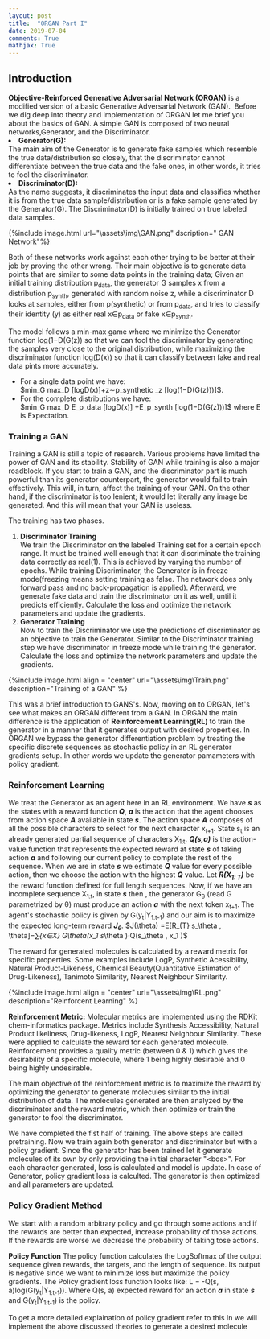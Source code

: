 ```yaml
---
layout: post
title:  "ORGAN Part I"
date: 2019-07-04
comments: True
mathjax: True
---
```

<h2>Introduction</h2>
<b>Objective-Reinforced Generative Adversarial Network (ORGAN)</b> is a modified version of a basic Generative Adversarial Network (GAN). 
Before we dig deep into theory and implementation of ORGAN let me brief you about the basics of GAN. 
A simple GAN is composed of two neural networks,Generator, and the Discriminator.

<li><b> Generator(G):</b></li> The main aim of the Generator is to generate fake samples which resemble the true data/distribution so closely, that the discriminator cannot differentiate between the true data and the fake ones, in other words, it tries to fool the discriminator. 

<li><b>Discriminator(D):</b></li> As the name suggests, it discriminates the input data and classifies whether it is from the true data sample/distribution or is a fake sample generated by the Generator(G). The Discriminator(D) is initially trained on true labeled data samples.

 {%include image.html url="\assets\img\GAN.png" dscription=" GAN Network"%}

Both of these networks work against each other trying to be better at their job by proving the other wrong. Their main objective is to 
generate data points that are similar to some data points in the training data;
Given an initial  training distribution p<sub>data</sub>, the generator G samples x from a distribution p<sub>synth</sub>, generated with random noise z, while a discriminator D looks at samples, either from p(synthetic) or from p<sub>data</sub>, and tries to classify their identity (y) as either real x∈p<sub>data</sub> or fake x∈p<sub>synth</sub>.

The model follows a min-max game where we minimize the Generator function log(1−D(G(z)) so that we can fool the discriminator by generating the samples very close to the original distribution, while maximizing the discriminator function log(D(x)) so that it can classify between fake and real data pints more accurately. 
<ul>
  <li>For a single data point we have: </li>
        $min_G  max_D  [logD(x)]+z∼p_synthetic _z [log(1−D(G(z)))]$.
  <li>For the complete distributions we have: </li>
       $min_G max_D E_p_data [logD(x)] +E_p_synth [log(1−D(G(z)))]$ where E is Expectation.
</ul>
<h3>Training a GAN</h3>
Training a GAN is still a topic of research. Various problems have limited the power of GAN and its stability. Stability of GAN while training is also a major roadblock. If you start to train a GAN, and the discriminator part is much powerful than its generator counterpart, the generator would fail to train effectively. This will, in turn, affect the training of your GAN. On the other hand, if the discriminator is too lenient; it would let literally any image be generated. And this will mean that your GAN is useless. 

The training has two phases.
<ol>
  <li><b>Discriminator Training</b></li>
  We train the Discriminator on the labeled Training set for a certain epoch range. It must be trained well enough that it can discriminate the training data correctly as real(1). This is achieved by varying the number of epochs.
  While training Discriminator, the Generator is in freeze mode(freezing means setting training as false. The network does only forward pass and no back-propagation is applied).
  Afterward, we generate fake data and train the discriminator on it as well, until it predicts efficiently.
  Calculate the loss and optimize the network parameters and update the gradients.
  <li><b>Generator Training</b></li>
  Now to train the Discriminator we use the predictions of discriminator as an objective to train the Generator.
  Similar to the Discriminator training step we have discriminator in freeze mode while training the generator.
  Calculate the loss and optimize the network parameters and update the gradients.
</ol>

{%include image.html align = "center" url="\assets\img\Train.png" description="Training of a GAN" %}

This was a brief introduction to GANS's. Now, moving on to ORGAN, let's see what makes an ORGAN different from a GAN.
In ORGAN the main difference is the application of <b>Reinforcement Learning(RL) </b> to train the generator in a manner that it generates output with desired properties.
In ORGAN we bypass the generator differentiation problem by treating the specific discrete sequences as stochastic policy in an RL generator gradients setup. In other words we update the generator pamameters with policy gradient.

<h3>Reinforcement Learning</h3>

We treat the Generator as an agent here in an RL environment. We have <i><b>s</b></i> as the states with a reward function <i><b>Q</b></i>, <i><b>a</b></i> is the action that the agent chooses from action space <i><b>A</b></i> available in state <i><b>s</b></i>. The action space <i><b>A</b></i> composes of all the possible characters to select for the next character x<sub>t+1</sub>. State s<sub>t</sub> is an already generated partial sequence of characters X<sub>1:t</sub>. <i><b>Q(s,a)</b></i> is the action-value function that represents the expected reward at state <i><b>s</b></i> of taking action <i><b>a</b></i> and following our current policy to complete the rest of the sequence. When we are in state <i><b>s</b></i> we estimate <i><b>Q</b></i> value for every possible action, then we choose the action with the highest <i><b>Q</b></i> value. Let <i><b>R(X<sub>1: T</sub>)</b></i> be the reward function defined for full length sequences. Now, if we have an incomplete sequence X<sub>1:t</sub>, in state <i><b>s</b></i> then , the generator G<sub>θ</sub> (read G parametrized by θ) must produce an action <i><b>a</b></i> with the next token x<sub>t+1</sub>.
The agent's stochastic policy is given by G(y<sub>t</sub>|Y<sub>1:t-1</sub>) and our aim is to maximize the expected long-term reward <i><b>J<sub>θ</sub></b></i>.
$J(\theta) =E[R_(T} s_\theta , \theta]=∑_{x∈X} G\theta(x_1 s_\theta )·Q(s_\theta , x_1 )$

The reward for generated molecules is calculated by a reward metrix for specific properties. Some examples include LogP, Synthetic Acessibility, Natural Product-Likeness, Chemical Beauty(Quantitative Estimation of Drug-Likeness), Tanimoto Similarity, Nearest Neighbour Similarity.

{%include image.html align = "center" url="\assets\img\RL.png" description="Reinforcent Learning" %}

<b>Reinforcement Metric:</b> 
Molecular metrics are implemented using the RDKit chem-informatics package. Metrics include Synthesis Accessibility, Natural Product likeliness, Drug-likeness, LogP, Nearest Neighbour Similarity. These were applied to calculate the reward for each generated molecule. Reinforcement provides a quality metric (between 0 & 1) which gives the desirability of a specific molecule, where 1 being highly desirable and 0 being highly undesirable.

The main objective of the reinforcement metric is to maximize the reward by optimizing the generator to generate molecules similar to the initial distribution of data. The molecules generated are then analyzed by the discriminator and the reward metric, which then optimize or train the generator to fool the discriminator.



We have completed the fist half of training. The above steps are called pretraining.
Now we train again both generator and discriminator but with a policy gradient. Since the generator has been trained let it generate molecules of its own by only providing the initial character "\<bos>".
For each character generated, loss is calculated and model is update.
In case of Generator, policy gradient loss is calculted. The generator is then optimized and all parameters are updated. 

<h3> Policy Gradient Method</h3>
We start with a random arbitrary policy and go through some actions and if the rewards are better than expected, increase probability of those actions. If the rewards are worse we decrease the probability of taking tose actions.

<b>Policy Function</b>
The policy function calculates the LogSoftmax of the output sequence given rewards, the targets, and the length of sequence. Its output is negative since we want to minimize loss but maximize the policy gradients.
The Policy gradient loss function looks like: L = -Q(s, a)log(G(y<sub>t</sub>|Y<sub>1:t-1</sub>)).
Where Q(s, a) expected reward for an action <i><b>a</b></i> in state <i><b>s</b></i> and  G(y<sub>t</sub>|Y<sub>1:t-1</sub>) is the policy.

To get a more detailed explaination of policy gradient refer to this 
In  we will implement the above discussed theories to generate a desired molecule
